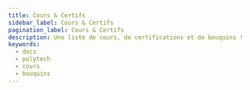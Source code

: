 ```yaml
---
title: Cours & Certifs
sidebar_label: Cours & Certifs
pagination_label: Cours & Certifs
description: Une liste de cours, de certifications et de bouquins !
keywords:
  - docs
  - polytech
  - cours
  - bouquins
---
```



